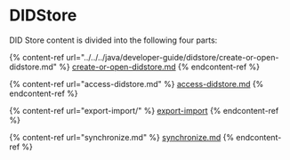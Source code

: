 # DIDStore

DID Store content is divided into the following four parts:

{% content-ref url="../../../java/developer-guide/didstore/create-or-open-didstore.md" %}
[create-or-open-didstore.md](../../../java/developer-guide/didstore/create-or-open-didstore.md)
{% endcontent-ref %}

{% content-ref url="access-didstore.md" %}
[access-didstore.md](access-didstore.md)
{% endcontent-ref %}

{% content-ref url="export-import/" %}
[export-import](export-import/)
{% endcontent-ref %}

{% content-ref url="synchronize.md" %}
[synchronize.md](synchronize.md)
{% endcontent-ref %}
